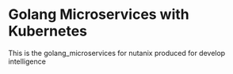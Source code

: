 # Golang Microservices with Kubernetes
This is the golang_microservices for nutanix produced for develop intelligence 
